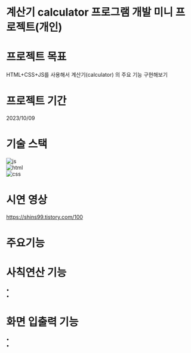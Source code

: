 # 계산기 calculator 프로그램 개발 미니 프로젝트(개인)

# 프로젝트 목표
HTML+CSS+JS를 사용해서 계산기(calculator) 의 주요 기능 구현해보기

# 프로젝트 기간
2023/10/09

# 기술 스택
![js](https://img.shields.io/badge/JavaScript-F7DF1E?style=for-the-badge&logo=JavaScript&logoColor=white) 
<br>
![html](https://img.shields.io/badge/HTML5-E34F26?style=for-the-badge&logo=html5&logoColor=white) 
<br>
![css](https://img.shields.io/badge/CSS-239120?&style=for-the-badge&logo=css3&logoColor=white)

# 시연 영상
https://shins99.tistory.com/100

# 주요기능
# 사칙연산 기능
• 
<br>
•

# 화면 입출력 기능
•
<br>
•
